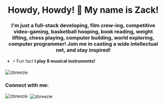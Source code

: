 <h1 align="center">Howdy, Howdy! 🤠 My name is Zack!</h1>
<h3 align="center">I'm just a full-stack developing, film crew-ing, competitive video-gaming, basketball hooping, book reading, weight lifting, chess playing, computer building, world exploring, computer programmer! Join me in casting a wide intellectual net, and stay inspired!</h3>

- ⚡ Fun fact **I play 8 musical instruments!**

<p align="left"> <img src="https://komarev.com/ghpvc/?username=zbreezie&label=Profile%20views&color=0e75b6&style=flat" alt="zbreezie" /> </p>

<h3 align="left">Connect with me:</h3>
<p align="left">
</p>

<p><img align="left" src="https://github-readme-stats.vercel.app/api/top-langs?username=zbreezie&show_icons=true&locale=en&layout=compact&theme=radical" alt="zbreezie" /></p>

<p>&nbsp;<img align="center" src="https://github-readme-stats.vercel.app/api?username=zbreezie&show_icons=true&locale=en&theme=radical" alt="zbreezie" /></p>
